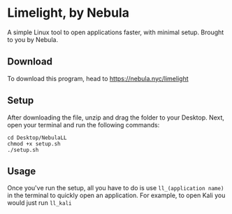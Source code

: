 # Limelight, by Nebula
A simple Linux tool to open applications faster, with minimal setup. Brought to you by Nebula.

## Download
To download this program, head to https://nebula.nyc/limelight

## Setup
After downloading the file, unzip and drag the folder to your Desktop.
Next, open your terminal and run the following commands:
```
cd Desktop/NebulaLL
chmod +x setup.sh
./setup.sh
```

## Usage
Once you've run the setup, all you have to do is use `ll_(application name)` in the terminal to quickly open an application.
For example, to open Kali you would just run `ll_kali`
